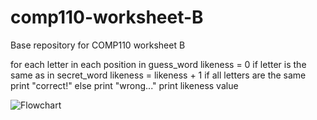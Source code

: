 # comp110-worksheet-B
Base repository for COMP110 worksheet B

for each letter in each position in guess_word
	likeness = 0
	if letter is the same as in secret_word
		likeness = likeness + 1 
		if all letters are the same
			print "correct!"
		else
			print "wrong..."
			print likeness value
     
     
 ![Flowchart](https://raw.githubusercontent.com/ac200905/comp110-worksheet-B/master/TerminalFlowchart%20-%20Page%201.png)

